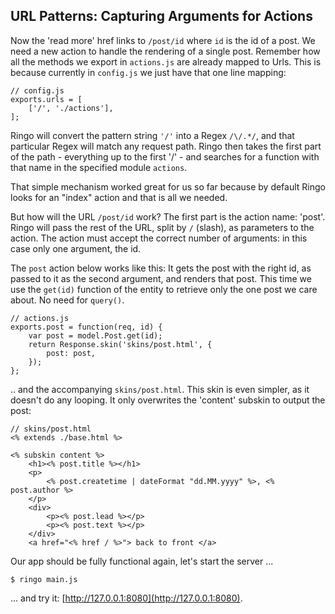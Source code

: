 URL Patterns: Capturing Arguments for Actions
-------------------------------------------------------

Now the 'read more' href links to `/post/id` where `id` is the id of a post. We need a new action to handle the rendering of a single post. Remember how all the methods we export in `actions.js` are already mapped to Urls. This is because currently in `config.js` we just have that one line mapping:

    // config.js
    exports.urls = [
        ['/', './actions'],
    ];

Ringo will convert the pattern string `'/'` into a Regex `/\/.*/`, and that particular Regex will match any request path. Ringo then takes the first part of the path - everything up to the first '/' - and searches for a function with that name in the specified module `actions`.

That simple mechanism worked great for us so far because by default Ringo looks for an "index" action and that is all we needed.

But how will the URL `/post/id` work? The first part is the action name: 'post'. Ringo will pass the rest of the URL, split by `/` (slash), as parameters to the action. The action must accept the correct number of arguments: in this case only one argument, the id.

The `post` action below works like this: It gets the post with the right id, as passed to it as the second argument, and renders that post. This time we use the `get(id)` function of the entity to retrieve only the one post we care about. No need for `query()`.

    // actions.js
    exports.post = function(req, id) {
        var post = model.Post.get(id);
        return Response.skin('skins/post.html', {
            post: post,
        });
    };

.. and the accompanying `skins/post.html`. This skin is even simpler, as it doesn't do any looping. It only overwrites the 'content' subskin to output the post:

    // skins/post.html
    <% extends ./base.html %>

    <% subskin content %>
        <h1><% post.title %></h1>
        <p>
            <% post.createtime | dateFormat "dd.MM.yyyy" %>, <% post.author %>
        </p>
        <div>
            <p><% post.lead %></p>
            <p><% post.text %></p>
        </div>
        <a href="<% href / %>"> back to front </a>


Our app should be fully functional again, let's start the server ...

    $ ringo main.js

... and try it: [http://127.0.0.1:8080](http://127.0.0.1:8080).
